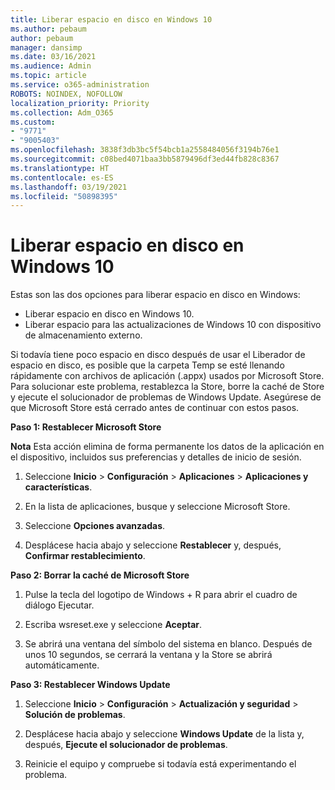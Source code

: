 ```yaml
---
title: Liberar espacio en disco en Windows 10
ms.author: pebaum
author: pebaum
manager: dansimp
ms.date: 03/16/2021
ms.audience: Admin
ms.topic: article
ms.service: o365-administration
ROBOTS: NOINDEX, NOFOLLOW
localization_priority: Priority
ms.collection: Adm_O365
ms.custom:
- "9771"
- "9005403"
ms.openlocfilehash: 3838f3db3bc5f54bcb1a2558484056f3194b76e1
ms.sourcegitcommit: c08bed4071baa3bb5879496df3ed44fb828c8367
ms.translationtype: HT
ms.contentlocale: es-ES
ms.lasthandoff: 03/19/2021
ms.locfileid: "50898395"
---
```

# <a name="free-up-drive-space-in-windows-10"></a>Liberar espacio en disco en Windows 10

Estas son las dos opciones para liberar espacio en disco en Windows:

- Liberar espacio en disco en Windows 10.
- Liberar espacio para las actualizaciones de Windows 10 con dispositivo de almacenamiento externo.

Si todavía tiene poco espacio en disco después de usar el Liberador de espacio en disco, es posible que la carpeta Temp se esté llenando rápidamente con archivos de aplicación (.appx) usados por Microsoft Store. Para solucionar este problema, restablezca la Store, borre la caché de Store y ejecute el solucionador de problemas de Windows Update. Asegúrese de que Microsoft Store está cerrado antes de continuar con estos pasos.

**Paso 1: Restablecer Microsoft Store**

**Nota** Esta acción elimina de forma permanente los datos de la aplicación en el dispositivo, incluidos sus preferencias y detalles de inicio de sesión.

1. Seleccione **Inicio** > **Configuración** > **Aplicaciones** > **Aplicaciones y características**.

1. En la lista de aplicaciones, busque y seleccione Microsoft Store.

1. Seleccione **Opciones avanzadas**.

1. Desplácese hacia abajo y seleccione **Restablecer** y, después, **Confirmar restablecimiento**.

**Paso 2: Borrar la caché de Microsoft Store**

1. Pulse la tecla del logotipo de Windows + R para abrir el cuadro de diálogo Ejecutar.

1. Escriba wsreset.exe y seleccione **Aceptar**.

1. Se abrirá una ventana del símbolo del sistema en blanco. Después de unos 10 segundos, se cerrará la ventana y la Store se abrirá automáticamente.

**Paso 3: Restablecer Windows Update**

1. Seleccione **Inicio** > **Configuración** > **Actualización y seguridad** > **Solución de problemas**.

1. Desplácese hacia abajo y seleccione **Windows Update** de la lista y, después, **Ejecute el solucionador de problemas**.

1. Reinicie el equipo y compruebe si todavía está experimentando el problema.

